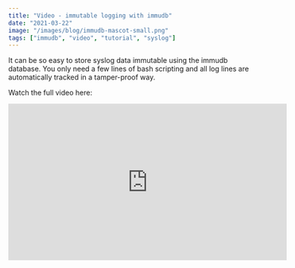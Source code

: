 ```yaml
---
title: "Video - immutable logging with immudb"
date: "2021-03-22"
image: "/images/blog/immudb-mascot-small.png"
tags: ["immudb", "video", "tutorial", "syslog"]
---
```


It can be so easy to store syslog data immutable using the immudb database. You only need a few lines of bash scripting and all log lines are automatically tracked in a tamper-proof way.

Watch the full video here:

<iframe width="560" height="315" src="https://www.youtube.com/embed/otRG2JbF_A8" frameborder="0" allow="accelerometer; autoplay; clipboard-write; encrypted-media; gyroscope; picture-in-picture" allowfullscreen></iframe>
